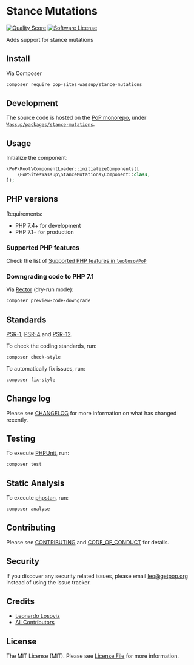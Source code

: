 # Stance Mutations

<!-- [![Build Status][ico-travis]][link-travis] -->
[![Quality Score][ico-code-quality]][link-code-quality]
[![Software License][ico-license]](LICENSE.md)

<!--
[![Latest Version on Packagist][ico-version]][link-packagist]
[![Coverage Status][ico-scrutinizer]][link-scrutinizer]
[![Total Downloads][ico-downloads]][link-downloads]
-->

Adds support for stance mutations

## Install

Via Composer

``` bash
composer require pop-sites-wassup/stance-mutations
```

## Development

The source code is hosted on the [PoP monorepo](https://github.com/leoloso/PoP), under [`Wassup/packages/stance-mutations`](https://github.com/leoloso/PoP/tree/master/layers/Wassup/packages/stance-mutations).

## Usage

Initialize the component:

``` php
\PoP\Root\ComponentLoader::initializeComponents([
    \PoPSitesWassup\StanceMutations\Component::class,
]);
```

## PHP versions

Requirements:

- PHP 7.4+ for development
- PHP 7.1+ for production

### Supported PHP features

Check the list of [Supported PHP features in `leoloso/PoP`](https://github.com/leoloso/PoP/#supported-php-features)

### Downgrading code to PHP 7.1

Via [Rector](https://github.com/rectorphp/rector) (dry-run mode):

```bash
composer preview-code-downgrade
```

## Standards

[PSR-1](https://www.php-fig.org/psr/psr-1), [PSR-4](https://www.php-fig.org/psr/psr-4) and [PSR-12](https://www.php-fig.org/psr/psr-12).

To check the coding standards, run:

``` bash
composer check-style
```

To automatically fix issues, run:

``` bash
composer fix-style
```

## Change log

Please see [CHANGELOG](CHANGELOG.md) for more information on what has changed recently.

## Testing

To execute [PHPUnit](https://phpunit.de/), run:

``` bash
composer test
```

## Static Analysis

To execute [phpstan](https://github.com/phpstan/phpstan), run:

``` bash
composer analyse
```

## Contributing

Please see [CONTRIBUTING](CONTRIBUTING.md) and [CODE_OF_CONDUCT](CODE_OF_CONDUCT.md) for details.

## Security

If you discover any security related issues, please email leo@getpop.org instead of using the issue tracker.

## Credits

- [Leonardo Losoviz][link-author]
- [All Contributors][link-contributors]

## License

The MIT License (MIT). Please see [License File](LICENSE.md) for more information.

[ico-version]: https://img.shields.io/packagist/v/pop-sites-wassup/stance-mutations.svg?style=flat-square
[ico-license]: https://img.shields.io/badge/license-MIT-brightgreen.svg?style=flat-square
[ico-travis]: https://img.shields.io/travis/pop-sites-wassup/stance-mutations/master.svg?style=flat-square
[ico-scrutinizer]: https://img.shields.io/scrutinizer/coverage/g/pop-sites-wassup/stance-mutations.svg?style=flat-square
[ico-code-quality]: https://img.shields.io/scrutinizer/g/pop-sites-wassup/stance-mutations.svg?style=flat-square
[ico-downloads]: https://img.shields.io/packagist/dt/pop-sites-wassup/stance-mutations.svg?style=flat-square

[link-packagist]: https://packagist.org/packages/pop-sites-wassup/stance-mutations
[link-travis]: https://travis-ci.org/pop-sites-wassup/stance-mutations
[link-scrutinizer]: https://scrutinizer-ci.com/g/pop-sites-wassup/stance-mutations/code-structure
[link-code-quality]: https://scrutinizer-ci.com/g/pop-sites-wassup/stance-mutations
[link-downloads]: https://packagist.org/packages/pop-sites-wassup/stance-mutations
[link-author]: https://github.com/leoloso
[link-contributors]: ../../../../../../contributors
